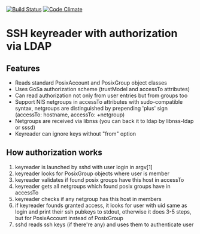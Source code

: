 [![Build Status](https://travis-ci.org/rambler-oss/keyreader.svg?branch=master)](https://travis-ci.org/rambler-oss/keyreader)
[![Code Climate](https://codeclimate.com/github/rambler-oss/keyreader/badges/gpa.svg)](https://codeclimate.com/github/rambler-oss/keyreader)

SSH keyreader with authorization via LDAP
=========================================

Features
--------

* Reads standard PosixAccount and PosixGroup object classes
* Uses GoSa authorization scheme (trustModel and accessTo attributes)
* Can read authorization not only from user entries but from groups too
* Support NIS netgroups in accessTo attributes with sudo-compatible syntax, 
netgroups are distinguished by prepending 'plus' sign 
(accessTo: hostname, accessTo: +netgroup)
* Netgroups are received via libnss (you can back it to ldap by libnss-ldap or sssd)
* Keyreader can ignore keys without "from" option

How authorization works
-----------------------

1. keyreader is launched by sshd with user login in argv[1]
1. keyreader looks for PosixGroup objects where user is member
1. keyreader validates if found posix groups have this host in accessTo
1. keyreader gets all netgroups which found posix groups have in accessTo
1. keyreader checks if any netgroup has this host in members
1. if keyreader founds granted access, it looks for user with uid same as login and print their ssh pubkeys to stdout, otherwise it does 3-5 steps, but for PosixAccount instead of PosixGroup
1. sshd reads ssh keys (if there're any) and uses them to authenticate user
